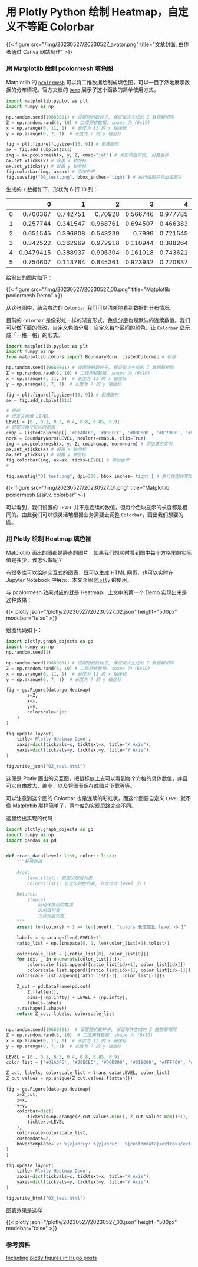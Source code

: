# 用 Plotly Python 绘制 Heatmap，自定义不等距 Colorbar


{{< figure src="/img/20230527/20230527_avatar.png" title="文章封面, 由作者通过 Canva 网站制作" >}}

### 用 Matplotlib 绘制 pcolormesh 填色图

Matplotlib 的 [`pcolormesh`](https://matplotlib.org/stable/api/_as_gen/matplotlib.pyplot.pcolormesh.html#matplotlib.pyplot.pcolormesh) 可以将二维数据绘制成填色图，可以一目了然地展示数据的分布情况。官方文档的 [`Demo`](https://matplotlib.org/stable/gallery/images_contours_and_fields/pcolormesh_levels.html#sphx-glr-gallery-images-contours-and-fields-pcolormesh-levels-py) 展示了这个函数的简单使用方式。

```python
import matplotlib.pyplot as plt
import numpy as np

np.random.seed(19680801) # 设置随机数种子, 保证每次生成的 Z 数据都相同
Z = np.random.rand(6, 10) # 二维网格数据, shape 为 (6x10)
x = np.arange(0, 11, 1)  # 长度为 11 的 x 轴坐标
y = np.arange(0, 7, 1)  # 长度为 7 的 y 轴坐标

fig = plt.figure(figsize=(16, 9)) # 创建画布
ax = fig.add_subplot(111)
img = ax.pcolormesh(x, y, Z, cmap="jet") # 添加填色实例, 设置色标
ax.set_xticks(x) # 设置 x 轴坐标
ax.set_yticks(y) # 设置 y 轴坐标
fig.colorbar(img, ax=ax) # 添加色带
fig.savefig("00_test.png", bbox_inches='tight') # 执行绘图并导出成图片
```

生成的 `Z` 数据如下，形状为 6 行 10 列：

|    |         0 |        1 |        2 |        3 |        4 |        5 |        6 |        7 |         8 |        9 |
|---:|----------:|---------:|---------:|---------:|---------:|---------:|---------:|---------:|----------:|---------:|
|  0 | 0.700367  | 0.742751 | 0.70928  | 0.566746 | 0.977785 | 0.706335 | 0.247916 | 0.157883 | 0.697699  | 0.719957 |
|  1 | 0.257744  | 0.341547 | 0.968761 | 0.694507 | 0.466383 | 0.702813 | 0.511786 | 0.928741 | 0.739769  | 0.622439 |
|  2 | 0.651545  | 0.396808 | 0.543239 | 0.7999   | 0.721545 | 0.295364 | 0.160946 | 0.206126 | 0.134325  | 0.480605 |
|  3 | 0.342522  | 0.362969 | 0.972918 | 0.110944 | 0.388264 | 0.783066 | 0.972897 | 0.48321  | 0.336421  | 0.567419 |
|  4 | 0.0479415 | 0.388937 | 0.906304 | 0.161018 | 0.743621 | 0.632974 | 0.32418  | 0.922377 | 0.237226  | 0.823946 |
|  5 | 0.750607  | 0.113784 | 0.845361 | 0.923932 | 0.220837 | 0.933054 | 0.488999 | 0.474719 | 0.0891675 | 0.229948 |

绘制出的图片如下：

{{< figure src="/img/20230527/20230527_00.png" title="Matplotlib pcolormesh Demo" >}}

从这张图中，结合右边的 `Colorbar` 我们可以清晰地看到数据的分布情况。

目前的 `Colorbar` 是像彩虹一样的渐变形式，色值分层也是默认的连续数值。我们可以做下面的修改，自定义色值分层，自定义每个区间的颜色，让 `Colorbar` 显示成「一格一格」的形式。

```python
import matplotlib.pyplot as plt
import numpy as np
from matplotlib.colors import BoundaryNorm, ListedColormap # 新增

np.random.seed(19680801) # 设置随机数种子, 保证每次生成的 Z 数据都相同
Z = np.random.rand(6, 10) # 二维网格数据, shape 为 (6x10)
x = np.arange(0, 11, 1)  # 长度为 11 的 x 轴坐标
y = np.arange(0, 7, 1)  # 长度为 7 的 y 轴坐标

fig = plt.figure(figsize=(16, 9)) # 创建画布
ax = fig.add_subplot(111)

# 修改---
# 自定义色值 LEVEL
LEVEL = [0., 0.1, 0.3, 0.4, 0.8, 0.85, 0.9]
# 自定义每个区间的颜色
cmap = ListedColormap([ '#01A0F6', '#00ECEC', '#00D800', '#019000', '#FFFF00', '#E7C000', ])  # type: ignore
norm = BoundaryNorm(LEVEL, ncolors=cmap.N, clip=True)
img = ax.pcolormesh(x, y, Z, cmap=cmap, norm=norm) # 添加填色实例
ax.set_xticks(x) # 设置 x 轴坐标
ax.set_yticks(y) # 设置 y 轴坐标
fig.colorbar(img, ax=ax, ticks=LEVEL) # 添加色带
# ---

fig.savefig("01_test.png", dpi=200, bbox_inches='tight') # 执行绘图并导出成图片
```

{{< figure src="/img/20230527/20230527_01.png" title="Matplotlib pcolormesh 自定义 colorbar" >}}

可以看到，我们设置的 `LEVEL` 并不是连续的数值，但每个色块显示的长度都是相同的。由此我们可以很灵活地根据业务需要去调整 `Colorbar`，画出我们想要的图。

### 用 Plotly 绘制 Heatmap 填色图

Matplotlib 画出的图都是静态的图片，如果我们想实时看到图中每个方格里的实际值是多少，该怎么做呢？

有很多库可以绘制交互式的图表，既可以生成 HTML 网页，也可以实时在 Jupyter Notebook 中展示，本文介绍 [`Plotly`](https://plotly.com/python/) 的使用。


与 pcolormesh 效果对应的就是 Heatmap，上文中的第一个 Demo 实现出来是这种效果：

{{< plotly json="/plotly/20230527/20230527_02.json" height="500px" modebar="false" >}}

绘图代码如下：

```python
import plotly.graph_objects as go
import numpy as np
np.random.seed(1)

np.random.seed(19680801) # 设置随机数种子, 保证每次生成的 Z 数据都相同
Z = np.random.rand(6, 10) # 二维网格数据, shape 为 (6x10)
x = np.arange(0, 11, 1)  # 长度为 11 的 x 轴坐标
y = np.arange(0, 7, 1)  # 长度为 7 的 y 轴坐标

fig = go.Figure(data=go.Heatmap(
        z=Z,
        x=x,
        y=y,
        colorscale='jet'
    )
)

fig.update_layout(
    title='Plotly Heatmap Demo',
    xaxis=dict(tickvals=x, ticktext=x, title="X Axis"),
    yaxis=dict(tickvals=y, ticktext=y, title="Y Axis"),
)

fig.write_json("02_test.html")
```

这便是 Plotly 画出的交互图，把鼠标放上去可以看到每个方格的具体数值，并且可以自由放大、缩小，以及将图表保存成图片下载等等。

可以注意到这个图的 Colorbar 也是连续的彩虹状，而这个图要自定义 `LEVEL` 就不像 Matplotlib 那样简单了，两个库的实现思路完全不同。

这里给出实现的代码：

```python
import plotly.graph_objects as go
import numpy as np
import pandas as pd


def trans_data(level: list, colors: list):
    """转换数据
    
    Args:
        level(list): 自定义层级列表
        colors(list): 自定义颜色列表, 长度应比 level 小 1

    Returns:
        (tuple):
            分组转换后的数据
            区间值列表
            色标分层列表
    """
    assert len(colors) + 1 == len(level), "colors 长度应比 level 小 1"

    labels = np.arange(len(LEVEL)+1)
    ratio_list = np.linspace(0, 1, len(color_list)+1).tolist()

    colorscale_list = [[ratio_list[0], color_list[0]]]
    for idx, _ in enumerate(color_list[1:]):
        colorscale_list.append([ratio_list[idx+1], color_list[idx]])
        colorscale_list.append([ratio_list[idx+1], color_list[idx+1]])
    colorscale_list.append([ratio_list[-1], color_list[-1]])

    Z_cut = pd.DataFrame(pd.cut(
        Z.flatten(),
        bins=[-np.infty] + LEVEL + [np.infty],
        labels=labels
    ).reshape(Z.shape))
    return Z_cut, labels, colorscale_list


np.random.seed(19680801)  # 设置随机数种子, 保证每次生成的 Z 数据都相同
Z = np.random.rand(6, 10)  # 二维网格数据, shape 为 (6x10)
x = np.arange(0, 11, 1)  # 长度为 11 的 x 轴坐标
y = np.arange(0, 7, 1)  # 长度为 7 的 y 轴坐标

LEVEL = [0., 0.1, 0.3, 0.4, 0.8, 0.85, 0.9]
color_list = ['#01A0F6', '#00ECEC', '#00D800', '#019000', '#FFFF00', '#E7C000']

Z_cut, labels, colorscale_list = trans_data(LEVEL, color_list)
Z_cut_values = np.unique(Z_cut.values.flatten())

fig = go.Figure(data=go.Heatmap(
    z=Z_cut,
    x=x,
    y=y,
    colorbar=dict(
        tickvals=np.arange(Z_cut_values.min(), Z_cut_values.max()+1),
        ticktext=LEVEL
    ),
    colorscale=colorscale_list,
    customdata=Z,
    hovertemplate='x: %{x}<br>y: %{y}<br>z:  %{customdata}<extra></extra>',
)
)

fig.update_layout(
    title='Plotly Heatmap Demo',
    xaxis=dict(tickvals=x, ticktext=x, title="X Axis"),
    yaxis=dict(tickvals=y, ticktext=y, title="Y Axis"),
)

fig.write_html("03_test.html")
```

图表效果是这样：

{{< plotly json="/plotly/20230527/20230527_03.json" height="500px" modebar="false" >}}


### 参考资料

[Including plotly figures in Hugo posts](https://ig248.gitlab.io/post/2018-11-05-plotly-sample/)
